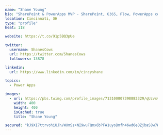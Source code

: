 ```yaml
---
name: "Shane Young"
bio: "SharePoint & PowerApps MVP - SharePoint, O365, Flow, PowerApps consulting? @PowerApps911 | Pure Snark? You found it."
location: Cincinnati, OH
type: "profile"
heat: 118

website: https://t.co/91p5BQ3pUe

twitter:
  username: ShanesCows
  url: https://twitter.com/ShanesCows
  followers: 13878

linkedin:
  url: https://www.linkedin.com/in/cincyshane

topics:
  - Power Apps

images:
  - url: https://pbs.twimg.com/profile_images/713100007398883329/qUzvsvQ3_400x400.jpg
    width: 400
    height: 400
    isCached: true
    title: "Shane Young"

secured: "kJ9XI7ttrvohiUJh/WUmSz+NI9wuFQmx6bPFA1uyoBmfh46wd6e8ZjbaS8w7WW0IBWckqY0SOlTGPq2wfejv+c0QHUCL2SWjxd/IOeBwWhfrqPuuEjloB3xprZxJugLkQtcGA8lKQam1LWKUy2dV/pBkRa0aoK7Oo3zlVrIpgiNfsSlV5t/yf+6svM5fqUYymBY2L7jMuoJ6gLX05gXeErUOjOchLI3xVAX35NY2M9HVQKDTrBhQ7jLmcVJ2A7I6V4PCFJy1tKIVRrPnzrMrMdp9EQ69gHp4jM9hgsesG6CN83eaiWFqnJG0Kmm7qc7DJekT0XzO9v7mUV9gDJkRm7v+QrOuvIPCxPwYRYGdYdCYJuAvLFLuhR5n8ojFLEH2fYcp+bDnIxqRPg9g5NUOURaV42aoi6urSM5FVgHEknk=;nAYankhOr64jUfQ0pXRe5A=="
---
```


